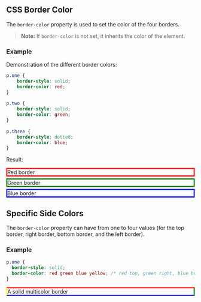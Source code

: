 ## CSS Border Color

The `border-color` property is used to set the color of the four borders.

> **Note:** If `border-color` is not set, it inherits the color of the element.

### Example

Demonstration of the different border colors:
```css
p.one { 
    border-style: solid;  
    border-color: red;
}  
  
p.two {
    border-style: solid;  
    border-color: green;
}
  
p.three {
    border-style: dotted;  
    border-color: blue;
}
```
Result:
<div style="border-style: solid; margin-bottom: 5px; border-color: Red;">
    Red border
</div>
<div style="border-style: solid; margin-bottom: 5px; border-color: Green;">
    Green border
</div>
<div style="border-style: solid; margin-bottom: 5px; border-color: Blue;">
    Blue border
</div>

## Specific Side Colors

The `border-color` property can have from one to four values (for the top border, right border, bottom border, and the left border). 

### Example
```css
p.one {
  border-style: solid;
  border-color: red green blue yellow; /* red top, green right, blue bottom and yellow left */
}
```
<style>
p.one {
  border-style: solid;
  border-color: red green blue yellow; /* red top, green right, blue bottom and yellow left */
}
</style>

<p class="one">A solid multicolor border</p>

